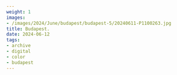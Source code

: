 ```yaml
---
weight: 1
images:
- /images/2024/June/budapest/budapest-5/20240611-P1100263.jpg
title: Budapest.
date: 2024-06-12
tags:
- archive
- digital
- color
- budapest
---
```


